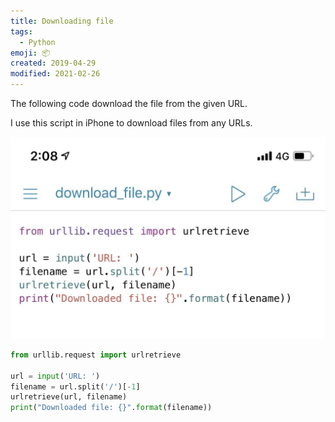 ```yaml
---
title: Downloading file
tags:
  - Python
emoji: 📦
created: 2019-04-29
modified: 2021-02-26
---
```


The following code download the file from the given URL.

I use this script in iPhone to download files from any URLs.

![Screenshot of Python script that downloads files.](../images/python-download-file.jpg)


```python
from urllib.request import urlretrieve

url = input('URL: ')
filename = url.split('/')[-1]
urlretrieve(url, filename)
print("Downloaded file: {}".format(filename))
```
